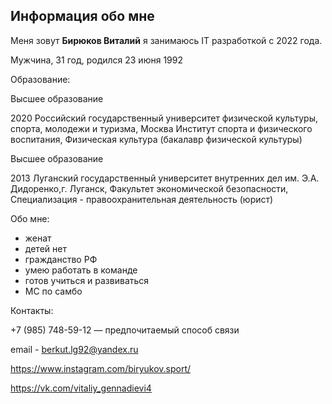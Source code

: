 ## Информация обо мне
Меня зовут **Бирюков Виталий** я занимаюсь IT разработкой с 2022 года.


Мужчина, 31 год, родился 23 июня 1992

Образование:


Высшее образование

2020
Российский государственный университет физической культуры, спорта, молодежи и туризма, Москва
Институт спорта и физического воспитания, Физическая культура (бакалавр физической культуры)


Высшее образование

2013
Луганский государственный университет внутренних дел им. Э.А. Дидоренко,г. Луганск, 
Факультет экономической безопасности, Специализация - правоохранительная деятельность (юрист)

Обо мне:
- женат
- детей нет
- гражданство РФ
- умею работать в команде
- готов учиться и развиваться
- МС по самбо


Контакты:

 +7 (985) 748-59-12 — предпочитаемый способ связи

email - berkut.lg92@yandex.ru

https://www.instagram.com/biryukov.sport/

https://vk.com/vitaliy_gennadievi4

